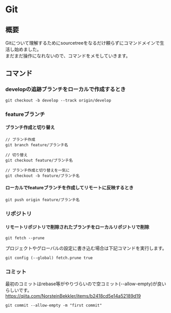 # Git
## 概要
Gitについて理解するためにsourcetreeをなるだけ頼らずにコマンドメインで生活し始めました。  
まだまだ操作になれないので、コマンドをメモしていきます。

## コマンド
### developの追跡ブランチをローカルで作成するとき

```
git checkout -b develop --track origin/develop
```

### featureブランチ
#### ブランチ作成と切り替え

```
// ブランチ作成
git branch feature/ブランチ名

// 切り替え
git checkout feature/ブランチ名

// ブランチ作成と切り替えを一気に
git checkout -b feature/ブランチ名
```

#### ローカルでfeatureブランチを作成してリモートに反映するとき

```
git push origin feature/ブランチ名
```

### リポジトリ
#### リモートリポジトリで削除されたブランチをローカルリポジトリで削除

```
git fetch --prune
```
プロジェクトやグローバルの設定に書き込む場合は下記コマンドを実行します。

```
git config (--global) fetch.prune true
```

### コミット
最初のコミットはrebase等がやりづらいので空コミット(--allow-empty)が良いらしいです。  
https://qiita.com/NorsteinBekkler/items/b2418cd5e14a52189d19

```
git commit --allow-empty -m "first commit"
```